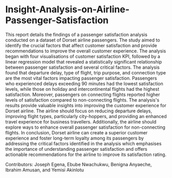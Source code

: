 # Insight-Analysis-on-Airline-Passenger-Satisfaction
This report details the findings of a passenger satisfaction analysis conducted on a dataset of Dorset airline passengers. The study aimed to identify the crucial factors that affect customer satisfaction and provide recommendations to improve the overall customer experience.
The analysis began with four visualisations of customer satisfaction KPI, followed by a linear regression model that revealed a statistically significant relationship between passenger satisfaction and several critical factors. The analysis found that departure delay, type of flight, trip purpose, and connection type are the most vital factors impacting passenger satisfaction. Passengers who experienced delays exceeding 90 minutes had the lowest satisfaction levels, while those on holiday and intercontinental flights had the highest satisfaction. Moreover, passengers on connecting flights reported higher levels of satisfaction compared to non-connecting flights.
The analysis's results provide valuable insights into improving the customer experience for Dorset airline. The airline should focus on reducing departure delays, improving flight types, particularly city-hoppers, and providing an enhanced travel experience for business travellers. Additionally, the airline should explore ways to enhance overall passenger satisfaction for non-connecting flights.
In conclusion, Dorset airline can create a superior customer experience and foster long-term loyalty among its passengers by addressing the critical factors identified in the analysis which emphasises the importance of understanding passenger satisfaction and offers actionable recommendations for the airline to improve its satisfaction rating. 

Contributors:
Joseph Egena,
Ebube Nwachukwu,
Benigna Anyaeche,
Ibrahim Amusan, and
Yemisi Akinlotu
